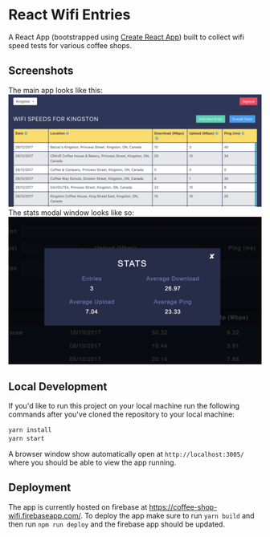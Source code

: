 # React Wifi Entries
A React App (bootstrapped using [Create React App](https://github.com/facebookincubator/create-react-app)) built to collect wifi speed tests for various coffee shops.

## Screenshots
The main app looks like this:
![main application screenshot](/screenshots/main.png)
The stats modal window looks like so:
![stats modal screenshot](/screenshots/stats.png)
## Local Development
If you'd like to run this project on your local machine run the following commands after you've cloned the repository to your local machine:
```bash
yarn install
yarn start
```
A browser window show automatically open at `http://localhost:3005/` where you should be able to view the app running.
## Deployment
The app is currently hosted on firebase at https://coffee-shop-wifi.firebaseapp.com/. To deploy the app make sure to run `yarn build` and then run `npm run deploy` and the firebase app should be updated.